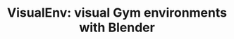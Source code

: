 ---
title: "VisualEnv: visual Gym environments with Blender"
excerpt_separator: "<!--more-->"
categories:
  - Computer Vision
tags:
  - Computer vision
published: true
---